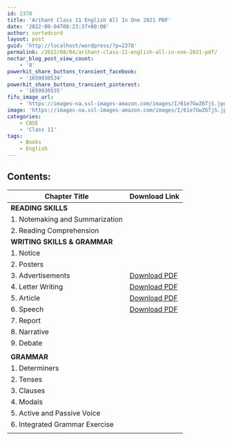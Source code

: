 ```yaml
---
id: 2378
title: 'Arihant Class 11 English All In One 2021 PDF'
date: '2022-08-04T08:23:37+00:00'
author: sortedcord
layout: post
guid: 'http://localhost/wordpress/?p=2378'
permalink: /2022/08/04/arihant-class-11-english-all-in-one-2021-pdf/
nectar_blog_post_view_count:
    - '8'
powerkit_share_buttons_transient_facebook:
    - '1659930534'
powerkit_share_buttons_transient_pinterest:
    - '1659930535'
fifu_image_url:
    - 'https://images-na.ssl-images-amazon.com/images/I/61e7GwZ6TjS.jpg'
image: 'https://images-na.ssl-images-amazon.com/images/I/61e7GwZ6TjS.jpg'
categories:
    - CBSE
    - 'Class 11'
tags:
    - Books
    - English
---
```


## Contents:

| Chapter Title | Download Link |
|---|---|
| **READING SKILLS** |  |
| 1. Notemaking and Summarization |  |
| 2. Reading Comprehension |  |
| **WRITING SKILLS &amp; GRAMMAR** |  |
| 1. Notice |  |
| 2. Posters |  |
| 3. Advertisements | [Download PDF](https://drive.google.com/uc?export=download&id=11U-IVnkQ7Gn3NVrmmvwP7zvQEJzuqknO) |
| 4. Letter Writing | [Download PDF](https://drive.google.com/uc?export=download&id=13attnaTsUrh1sPSZbeHDNKQlVFJbd-aP) |
| 5. Article | [Download PDF](https://drive.google.com/uc?export=download&id=13cKD8B5JQvBomA3V65MwvYK_tUxWh9M5) |
| 6. Speech | [Download PDF](https://drive.google.com/uc?export=download&id=13eKW-eWRSzLM7r08QlDVoLj7PgN_qgc0) |
| 7. Report |  |
| 8. Narrative |  |
| 9. Debate |  |
|  |  |
| **GRAMMAR** |  |
| 1. Determiners |  |
| 2. Tenses |  |
| 3. Clauses |  |
| 4. Modals |  |
| 5. Active and Passive Voice |  |
| 6. Integrated Grammar Exercise |  |
|  |  |

